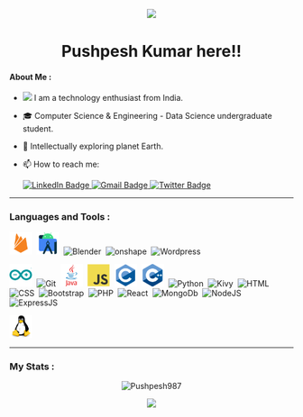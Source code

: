 <p align="center">
  <img src="https://i0.wp.com/augustopontin.com.br/wp-content/uploads/2020/02/hello_world.gif?resize=700%2C300&ssl=1" height="200"/>
</p>

<h1 align="center">
  Pushpesh Kumar here!! 
</h1>


#### About Me :

- <img src="https://media.giphy.com/media/WUlplcMpOCEmTGBtBW/giphy.gif" width="30"> I am a technology enthusiast from India.

- 🎓 Computer Science & Engineering - Data Science undergraduate student.

- :telescope: Intellectually exploring planet Earth.

- :mailbox: How to reach me:
  <div id="badges">
  <a href="https://www.linkedin.com/in/pushpesh-kumar-38a5a1155/">
    <img src="https://img.shields.io/badge/LinkedIn-0D1117?style=for-the-badge&logo=linkedin&logoColor=informational" alt="LinkedIn Badge"/>
  </a>
  <a href="mailto:krpushpesh108@gmail.com">
    <img src="https://img.shields.io/badge/Email-0D1117?style=for-the-badge&logo=gmail&logoColor=red" alt="Gmail Badge"/>
  </a>
  <a href="https://twitter.com/krpushpesh108">
    <img src="https://img.shields.io/badge/Twitter-0D1117?style=for-the-badge&logo=twitter&logoColor=blue" alt="Twitter Badge"/>
  </a>
</div>

---

### Languages and Tools :
<div>

  <img src="https://github.com/devicons/devicon/blob/master/icons/firebase/firebase-plain.svg" title="Firebase" alt="Firebase" width="40" height="40"/>&nbsp;
  <img src="https://github.com/devicons/devicon/blob/master/icons/androidstudio/androidstudio-original.svg" title="AndroidStudio" alt="androidStudio" width="40" height="40"/>&nbsp;
  <img src="https://upload.wikimedia.org/wikipedia/commons/thumb/0/0c/Blender_logo_no_text.svg/768px-Blender_logo_no_text.svg.png?20210507122249" title="Blender" alt="Blender" width="40" height="40"/>&nbsp;
  <img src="https://play-lh.googleusercontent.com/yAS9WJJnjlCx77RxIvJSssrixhCdUxnBlM3CuPnQpl8QI3Ez19KreBL4xREc1gtmK_Y=w240-h480-rw" title="Onshape" alt="onshape" width="40" height="40"/>&nbsp;
  <img src="https://cdn-icons-png.flaticon.com/512/174/174881.png" title="Wordpress" alt="Wordpress" width="40" height="40"/>&nbsp;

  <img src="https://github.com/devicons/devicon/blob/master/icons/arduino/arduino-original.svg" title="Aurdino" alt="Material UI" width="40" height="40"/>&nbsp;
  <img src="https://www.vectorlogo.zone/logos/git-scm/git-scm-icon.svg" title="Git" alt="Git" width="40" height="40"/>&nbsp;
  <img src="https://github.com/devicons/devicon/blob/master/icons/java/java-original-wordmark.svg" title="Java" alt="Java" width="40" height="40"/>&nbsp;
  <img src="https://github.com/devicons/devicon/blob/master/icons/javascript/javascript-original.svg" title="JavaScript" alt="JavaScript" width="40" height="40"/>&nbsp;
  <img src="https://github.com/devicons/devicon/blob/master/icons/c/c-original.svg" title="C" alt="C" width="40" height="40"/>&nbsp;
  <img src="https://github.com/devicons/devicon/blob/master/icons/cplusplus/cplusplus-original.svg" title="C++" alt="C++" width="40" height="40"/>&nbsp;
  <img src="https://cdn3.iconfinder.com/data/icons/logos-and-brands-adobe/512/267_Python-512.png" title="Python" alt="Python" width="40" height="40"/>&nbsp;
  <img src="https://upload.wikimedia.org/wikipedia/commons/5/58/Kivy_logo.png" title="Kivy" alt="Kivy" width="40" height="40"/>&nbsp;
  <img src="https://cdn3d.iconscout.com/3d/free/thumb/html-5728485-4781249.png" title="HTML" alt="HTML" width="40" height="40"/>&nbsp;
  <img src="https://cdn-icons-png.flaticon.com/512/5968/5968242.png" title="CSS" alt="CSS" width="40" height="40"/>&nbsp;
  <img src="https://cdn-icons-png.flaticon.com/512/5968/5968672.png" title="Bootstrap" alt="Bootstrap" width="40" height="40"/>&nbsp;
  <img src="https://www.php.net/images/logos/new-php-logo.svg" title="PHP" alt="PHP" width="40" height="40"/>&nbsp;
  <img src="https://upload.wikimedia.org/wikipedia/commons/thumb/a/a7/React-icon.svg/2300px-React-icon.svg.png" title="React" alt="React" width="40" height="40"/>&nbsp;
  <img src="https://www.svgrepo.com/show/331488/mongodb.svg" title="MongoDb" alt="MongoDb" width="40" height="40"/>&nbsp;
  <img src="https://upload.wikimedia.org/wikipedia/commons/thumb/d/d9/Node.js_logo.svg/2560px-Node.js_logo.svg.png" title="NodeJS" alt="NodeJS" width="80" height="40"/>&nbsp;
  <img src="https://iotbyhvm.ooo/wp-content/uploads/2019/01/expressjs.png" title="ExpressJS" alt="ExpressJS" width="80" height="40"/>&nbsp;
  


  <img src="https://github.com/devicons/devicon/blob/master/icons/linux/linux-original.svg" alt="linux" width="40" height="40"/>&nbsp;
  
</div>

---

### My Stats :
<p align="center"><img src="http://github-readme-streak-stats.herokuapp.com?user=Pushpesh987&theme=github-dark-blue&hide_border=true" alt="Pushpesh987"/>
<p align="center"><img src="https://github-readme-stats-sigma-five.vercel.app/api?username=Pushpesh987&theme=github-dark-blue&show_icons=true&count_private=true&hide_border=true"/>
